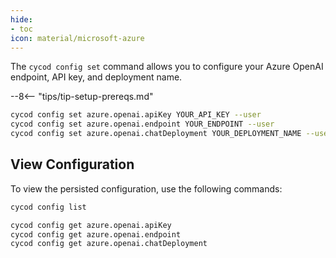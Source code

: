 ```yaml
---
hide:
- toc
icon: material/microsoft-azure
---
```


The `cycod config set` command allows you to configure your Azure OpenAI endpoint, API key, and deployment name.

--8<-- "tips/tip-setup-prereqs.md"

```bash title="Set up Azure OpenAI configuration"
cycod config set azure.openai.apiKey YOUR_API_KEY --user
cycod config set azure.openai.endpoint YOUR_ENDPOINT --user
cycod config set azure.openai.chatDeployment YOUR_DEPLOYMENT_NAME --user
```

## View Configuration

To view the persisted configuration, use the following commands:

```bash title="List all config values"
cycod config list
```

```bash title="View OpenAI config values"
cycod config get azure.openai.apiKey
cycod config get azure.openai.endpoint
cycod config get azure.openai.chatDeployment
```
